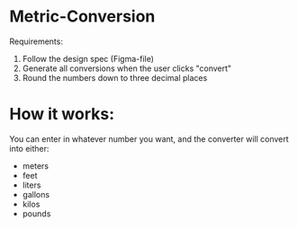 # Metric-Conversion

Requirements:

1. Follow the design spec (Figma-file)
2. Generate all conversions when the user clicks "convert"
3. Round the numbers down to three decimal places

# How it works:

You can enter in whatever number you want, and the converter will convert into either:
- meters
- feet
- liters
- gallons
- kilos 
- pounds